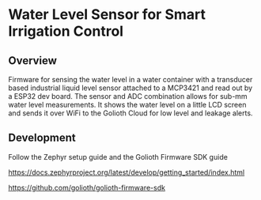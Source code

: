 # Water Level Sensor for Smart Irrigation Control

## Overview

Firmware for sensing the water level in a water container with a transducer based industrial liquid level sensor attached to a MCP3421 and read out by a ESP32 dev board. The sensor and ADC combination allows for sub-mm water level measurements.
It shows the water level on a little LCD screen and sends it over WiFi to the Golioth Cloud for low level and leakage alerts.

## Development
Follow the Zephyr setup guide and the Golioth Firmware SDK guide

https://docs.zephyrproject.org/latest/develop/getting_started/index.html

https://github.com/golioth/golioth-firmware-sdk